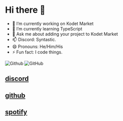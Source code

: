 # Hi there 👋

- 🔭 I’m currently working on Kodet Market
- 🌱 I’m currently learning TypeScript
- 💬 Ask me about adding your project to Kodet Market
- 📫 Discord: Syntastic.
- 😄 Pronouns: He/Him/His
- ⚡ Fun fact: I code things.

<img src="https://github-readme-stats.vercel.app/api/top-langs/?username=kritika-pattalam&layout=compact" alt="Github"> <img src="https://github-readme-stats.vercel.app/api?username=syntast1c&show_icons=true&theme=gotham" alt="GitHub">
  <h2 onclick="window.location.href='https://discord.com/users/1058866075095289906';"><u>discord</u></h2>
  <h2 onclick="window.location.href='https://github.com/syntast1c';"><u>github</u></h2> 
  <h2 onclick="window.location.href='https://open.spotify.com/user/31htsy2spvyfjldjyzrlemwvgso4';"><u>spotify</u></h2> 
